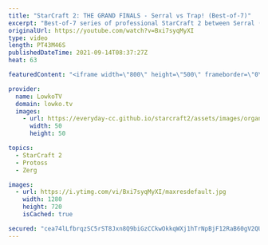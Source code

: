 ```yaml
---
title: "StarCraft 2: THE GRAND FINALS - Serral vs Trap! (Best-of-7)"
excerpt: "Best-of-7 series of professional StarCraft 2 between Serral (Zerg) and Trap (Protoss). This series is the grand finals of the Dreamhack StarCraft 2 Masters 2021 Fall: Season Finals.  Support my work on Patreon: http://www.patreon.com/lowkotv Become a YouTube member: https://lowko.tv/join  My second channel:"
originalUrl: https://youtube.com/watch?v=Bxi7syqMyXI
type: video
length: PT43M46S
publishedDateTime: 2021-09-14T08:37:27Z
heat: 63

featuredContent: "<iframe width=\"800\" height=\"500\" frameborder=\"0\" src=\"https://www.youtube.com/embed/Bxi7syqMyXI\" allow=\"accelerometer; autoplay; encrypted-media; gyroscope; picture-in-picture\" allowfullscreen></iframe>"

provider:
  name: LowkoTV
  domain: lowko.tv
  images:
    - url: https://everyday-cc.github.io/starcraft2/assets/images/organizations/lowko.tv-50x50.jpg
      width: 50
      height: 50

topics:
  - StarCraft 2
  - Protoss
  - Zerg

images:
  - url: https://i.ytimg.com/vi/Bxi7syqMyXI/maxresdefault.jpg
    width: 1280
    height: 720
    isCached: true

secured: "cea74lLfbrqzSC5rST8Jxn8Q9biGzCCkwOkkqWXj1hTrNpBjF12RaB60gV2QUKPKgy20xKWi2Bg4982jAqAmaZXds/+ho62FBVW+tNQrAwVbp7tC/lbnwY4d+tQEqvZV6jnhuC+vOGRf4AErR1OEJ0xPIyPBORszFBfdsphDFZ1hUxDM5/wlxEFrDFtb5Al5X5JSLvELUB/jHgmF/YB/7WJ9PcekkcNPak/vP1cqu1YaZlutmbu3IDDJ9hbrriUxdxmHtZNaXsE0wVsneL26uAPrltO8r5Lqic/igl/7XTG++uQrs9ACI8cSrNdpo+ExooUlKHlTXOffrK4vwt1HFhmzrdTeyIpF61kau0AhO4ybUfGLk4mANfc/PfBLfO48ihH7nCJu8/bNDzq4AJH6ERiTHNJ4Hx3Gf/ulH3LCr1v5N+G+r5sKDaysyW2Yxp3v;ZSUGeJ6tK5hPHeV+np7CSA=="
---
```


